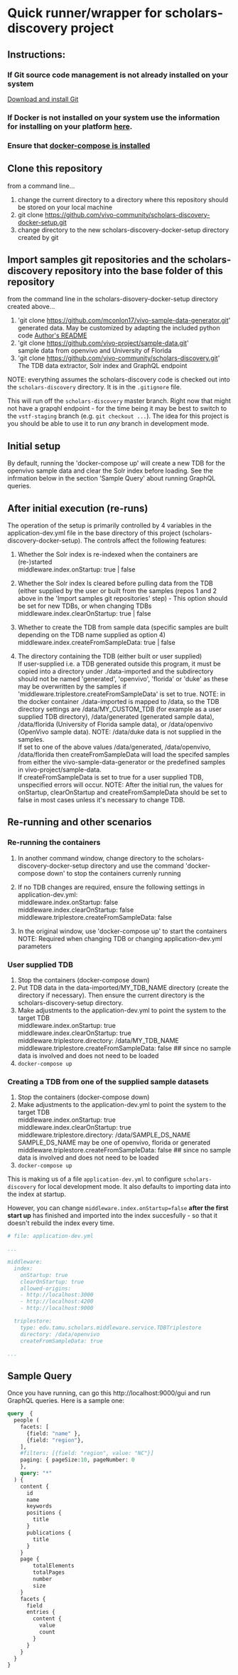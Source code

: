 # Quick runner/wrapper for scholars-discovery project

## Instructions:

### If Git source code management is not already installed on your system
[Download and install Git](https://git-scm.com/downloads) 

### If Docker is not installed on your system use the information for installing on your platform [here](https://docs.docker.com).

### Ensure that [docker-compose is installed](https://docs.docker.com/compose/install/)

## Clone this repository
from a command line...
1) change the current directory to a directory where this repository should be stored on your local machine
2) git clone https://github.com/vivo-community/scholars-discovery-docker-setup.git
3) change directory to the new scholars-discovery-docker-setup directory created by git

## Import samples git repositories and the scholars-discovery repository into the base folder of this repository
from the command line in the scholars-disovery-docker-setup directory created above...

1) 'git clone https://github.com/mconlon17/vivo-sample-data-generator.git' <br/>
    generated data. May be customized by adapting the included python code [Author's README](https://github.com/mconlon17/vivo-sample-data-generator/blob/master/README.md)
2) 'git clone https://github.com/vivo-project/sample-data.git' <br/>
    sample data from openvivo and University of Florida
3) 'git clone https://github.com/vivo-community/scholars-discovery.git' <br/>
    The TDB data extractor, Solr index and GraphQL endpoint 

NOTE: everything assumes the scholars-discovery code is checked out into the 
`scholars-discovery` directory. It is in the `.gitignore` file.

This will run off the `scholars-discovery` master branch.  Right now that might
not have a grapqhl endpoint - for the time being it may be best to switch to
the `vstf-staging` branch (e.g. `git checkout ...`).  The idea for this
project is you should be able to use it to run *any* branch in development mode.


## Initial setup
By default, running the 'docker-compose up' will create a new TDB for the openvivo sample data and clear the Solr index before loading. See the infrmation below in the section 'Sample Query' about running GraphQL queries.

##  After initial execution (re-runs)
The operation of the setup is primarily controlled by 4 variables in the application-dev.yml file
in the base directory of this project (scholars-discovery-docker-setup). The controls affect the following
features:
1) Whether the Solr index is re-indexed when the containers are (re-)started<br/>
   middleware.index.onStartup: true | false

2) Whether the Solr index ls cleared before pulling data from the TDB (either supplied by the user or built from the samples (repos 1 and 2 above in the 'Import samples git repositories' step) - This option should be set for new TDBs, or when changing TDBs<br/>
   middleware.index.clearOnStartup: true | false

3) Whether to create the TDB from sample data (specific samples are built depending on the TDB name supplied as option 4)<br/>
   middleware.index.createFromSampleData: true | false

4) The directory containing the TDB (either built or user supplied)<br/>
  If user-supplied i.e. a TDB generated outside this program, it must be copied into a directory under ./data-imported and the subdirectory should not be named 'generated', 'openvivo', 'florida' or 'duke' as these may be overwritten by the samples if 'middleware.triplestore.createFromSampleData' is set to true.
  NOTE: in the docker container ./data-imported is mapped to /data, so the TDB directory settings are /data/MY_CUSTOM_TDB (for example as a user supplied TDB directory),  /data/generated (generated sample data), /data/florida (University of Florida sample data), or /data/openvivo (OpenVivo sample data). NOTE: /data/duke data is not supplied in the samples. <br/>
  If set to one of the above values /data/generated, /data/openvivo, /data/florida then createFromSampleData will load the specifed samples from either the vivo-sample-data-generator or the predefined samples in vivo-project/sample-data.<br/>  If createFromSampleData is set to true for a user supplied TDB, unspecified errors will occur.
NOTE: After the initial run, the values for onStartup, clearOnStartup and createFromSampleData should be set to false in most cases unless it's necessary to change TDB.

##  Re-running and other scenarios

### Re-running the containers
1) In another command window, change directory to the scholars-discovery-docker-setup directory and use the command 'docker-compose down' to stop the containers currenly running
2) If no TDB changes are required, ensure the following settings in application-dev.yml:<br/>
   middleware.index.onStartup: false<br/>
   middleware.index.clearOnStartup: false<br/>
   middleware.triplestore.createFromSampleData: false<br/>

3) In the original window, use 'docker-compose up' to start the containers<br/>
NOTE: Required when changing TDB or changing application-dev.yml parameters

### User supplied TDB
1) Stop the containers (docker-compose down)<br/>
2) Put TDB data in the data-imported/MY_TDB_NAME directory (create the directory if necessary).  Then ensure the current directory is the scholars-discovery-setup directory.<br/>
3) Make adjustments to the application-dev.yml to point the system to the target TDB <br/>
   middleware.index.onStartup: true<br/>
   middleware.index.clearOnStartup: true<br/>
   middleware.triplestore.directory: /data/MY_TDB_NAME<br/>
   middleware.triplestore.createFromSampleData: false  ## since no sample data is involved and does not need to be loaded
3) `docker-compose up`

### Creating a TDB from one of the supplied sample datasets
1) Stop the containers (docker-compose down)<br/>
2) Make adjustments to the application-dev.yml to point the system to the target TDB <br/>
   middleware.index.onStartup: true<br/>
   middleware.index.clearOnStartup: true<br/>
   middleware.triplestore.directory: /data/SAMPLE_DS_NAME SAMPLE_DS_NAME may be one of openvivo, florida or generated<br/>
   middleware.triplestore.createFromSampleData: false  ## since no sample data is involved and does not need to be loaded<br/>
3) `docker-compose up`


This is making us of a file `application-dev.yml` to configure `scholars-discovery`
for local development mode.  It also defaults to importing data into the index 
at startup.

However, you can change `middleware.index.onStartup=false` **after the first start up** 
has finished and imported into the index succesfully - so that it doesn't rebuild the
index every time.

```yaml
# file: application-dev.yml

...

middleware:
  index:
    onStartup: true
    clearOnStartup: true
    allowed-origins:
    - http://localhost:3000
    - http://localhost:4200
    - http://localhost:9000

  triplestore:
    type: edu.tamu.scholars.middleware.service.TDBTriplestore
    directory: /data/openvivo
    createFromSampleData: true

...

```

## Sample Query

Once you have running, can go this http://localhost:9000/gui and run GraphQL queries.
Here is a sample one:

```graphql
query  {
  people (
    facets: [
      {field: "name" },
      {field: "region"},
    ],
    #filters: [{field: "region", value: "NC"}]
    paging: { pageSize:10, pageNumber: 0
    },
    query: "*"
  ) {
    content {
      id
      name
      keywords
      positions {
        title
      }
      publications {
        title
      }
    }
    page {
        totalElements
        totalPages
        number
        size
    }
    facets {
      field
      entries {
        content {
          value
          count
        }
      }
    }
  }
}
```

